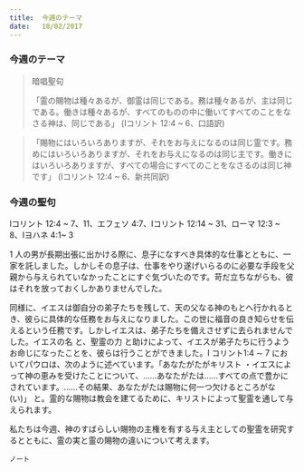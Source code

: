 ```yaml
---
title:  今週のテーマ
date:   18/02/2017
---
```


### 今週のテーマ

> <p>暗唱聖句</p>
> 「霊の賜物は種々あるが、御霊は同じである。務は種々あるが、主は同じである。働きは種々あるが、すべてのものの中に働いてすべてのことをなさる神は、同じである」	(Iコリント 12:4 ~ 6、口語訳)

> 「賜物にはいろいろありますが、それをお与えになるのは同じ霊です。務めにはいろいろありますが、それをお与えになるのは同じ主です。働きにはいろいろありますが、すべての場合にすべてのことをなさるのは同じ神です」	(Iコリント 12:4 ~ 6、新共同訳)

### 今週の聖句

Iコリント 12:4 ~ 7、11、エフェソ 4:7、Iコリント 12:14 ~ 31、ローマ 12:3 ~ 8、Iヨハネ 4:1~ 3

 1 人の男が長期出張に出かける際に、息子になすべき具体的な仕事とともに、一家を託しました。しかしその息子は、仕事をやり遂げいらるのに必要な手段を父親から与えられていなかったことにすぐ気づいたのです。苛だ立ちながらも、彼はそれを放っておくしかありませんでした。

 同様に、イエスは御自分の弟子たちを残して、天の父なる神のもとへ行かれるとき、彼らに具体的な任務をお与えになりました。この世に福音の良き知らせを伝えるという任務です。しかしイエスは、弟子たちを備えさせずに去られませんでした。イエスの名 と、聖霊の力 と助けによって、イエスが弟子たちに行うようお命じになったことを、彼らは行うことができました。I コリント1:4 ∼ 7 においてパウロは、次のように述べています。「あなたがたがキリスト ・イエスによって神の恵みを受けたことについて、......あなたがたは......すべての点で豊かにされています。......その結果、あなたがたは賜物に何一つ欠けるところがな(い)」 と。霊的な賜物は教会を建てるために、キリストによって聖霊を通して与えられます。

 私たちは今週、神のすばらしい賜物の主権を有する与え主としての聖霊を研究するとともに、霊の実と霊の賜物の違いについて考えます。

`ノート`
